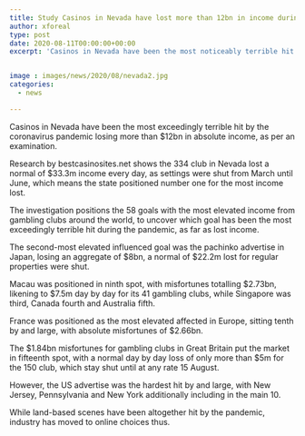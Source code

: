 ```yaml
---
title: Study Casinos in Nevada have lost more than 12bn in income during pandemic
author: xforeal 
type: post
date: 2020-08-11T00:00:00+00:00
excerpt: 'Casinos in Nevada have been the most noticeably terrible hit by the coronavirus pandemic losing more than $12bn in complete income, as per a study '


image : images/news/2020/08/nevada2.jpg
categories:
  - news

---
```

Casinos in Nevada have been the most exceedingly terrible hit by the coronavirus pandemic losing more than $12bn in absolute income, as per an examination. 

Research by bestcasinosites.net shows the 334 club in Nevada lost a normal of $33.3m income every day, as settings were shut from March until June, which means the state positioned number one for the most income lost. 

The investigation positions the 58 goals with the most elevated income from gambling clubs around the world, to uncover which goal has been the most exceedingly terrible hit during the pandemic, as far as lost income. 

The second-most elevated influenced goal was the pachinko advertise in Japan, losing an aggregate of $8bn, a normal of $22.2m lost for regular properties were shut. 

Macau was positioned in ninth spot, with misfortunes totalling $2.73bn, likening to $7.5m day by day for its 41 gambling clubs, while Singapore was third, Canada fourth and Australia fifth. 

France was positioned as the most elevated affected in Europe, sitting tenth by and large, with absolute misfortunes of $2.66bn. 

The $1.84bn misfortunes for gambling clubs in Great Britain put the market in fifteenth spot, with a normal day by day loss of only more than $5m for the 150 club, which stay shut until at any rate 15 August. 

However, the US advertise was the hardest hit by and large, with New Jersey, Pennsylvania and New York additionally including in the main 10. 

While land-based scenes have been altogether hit by the pandemic, industry has moved to online choices thus.